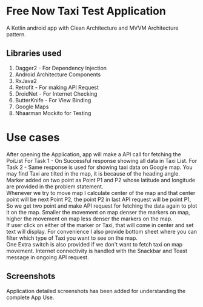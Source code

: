 # Free Now Taxi Test Application
A Kotlin android app with Clean Architecture and MVVM Architecture pattern.

## Libraries used
1. Dagger2 - For Dependency Injection
2. Android Architecture Components
3. RxJava2
4. Retrofit - For making API Request 
5. DroidNet - For Internet Checking
6. ButterKnife - For View Binding
7. Google Maps
8. Nhaarman Mockito for Testing

# Use cases
After opening the Application, app will make a API call for fetching the PoiList
For Task 1 - 
    On Successful response showing all data in Taxi List.
For Task 2 - 
    Same response is used for showing taxi data on Google map.
    You may find Taxi are tilted in the map, it is because of the heading angle. 
    Marker added on two point as Point P1 and P2 whose latitude and longitude are provided in the problem statement.    
    Whenever we try to move map I calculate center of the map and that center point 
    will be next Point P2, the point P2 in last API request will be point P1, So we get two point 
    and make API request for fetching the data again to plot it on the map.
    Smaller the movement on map denser the markers on map, higher the movement on map less denser the markers on the map.   
    If user click on either of the marker or Taxi, that will come in center and set text will display.
    For convenience I also provide bottom sheet where you can filter which type of Taxi you want to 
    see on the map.  
    One Extra switch is also provided if we don't want to fetch taxi on map movement.
    Internet connectivity is handled with the Snackbar and Toast message in ongoing API request.  

## Screenshots
Application detailed screenshots has been added for understanding the complete App Use. 

